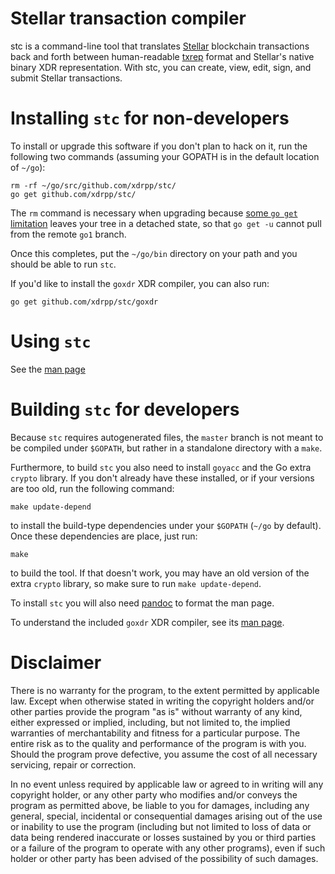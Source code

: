 # Stellar transaction compiler

stc is a command-line tool that translates
[Stellar](https://www.stellar.org/) blockchain transactions back and
forth between human-readable
[txrep](https://github.com/stellar/stellar-protocol/blob/master/ecosystem/sep-0011.md)
format and Stellar's native binary XDR representation.  With stc, you
can create, view, edit, sign, and submit Stellar transactions.

# Installing `stc` for non-developers

To install or upgrade this software if you don't plan to hack on it,
run the following two commands (assuming your GOPATH is in the default
location of `~/go`):

    rm -rf ~/go/src/github.com/xdrpp/stc/
    go get github.com/xdrpp/stc/

The `rm` command is necessary when upgrading because [some `go get`
limitation](https://github.com/golang/go/issues/27526) leaves your
tree in a detached state, so that `go get -u` cannot pull from the
remote `go1` branch.

Once this completes, put the `~/go/bin` directory on your path and you
should be able to run `stc`.

If you'd like to install the `goxdr` XDR compiler, you can also run:

    go get github.com/xdrpp/stc/goxdr

# Using `stc`

See the [man page](stc.1.md)

# Building `stc` for developers

Because `stc` requires autogenerated files, the `master` branch is not
meant to be compiled under `$GOPATH`, but rather in a standalone
directory with a `make`.

Furthermore, to build `stc` you also need to install `goyacc` and the
Go extra `crypto` library.  If you don't already have these installed,
or if your versions are too old, run the following command:

    make update-depend

to install the build-type dependencies under your `$GOPATH` (`~/go` by
default).  Once these dependencies are place, just run:

    make

to build the tool.  If that doesn't work, you may have an old version
of the extra `crypto` library, so make sure to run `make
update-depend`.

To install `stc` you will also need [pandoc](https://pandoc.org/) to
format the man page.

To understand the included `goxdr` XDR compiler, see its [man
page](goxdr/goxdr.1.md).

# Disclaimer

There is no warranty for the program, to the extent permitted by
applicable law.  Except when otherwise stated in writing the copyright
holders and/or other parties provide the program "as is" without
warranty of any kind, either expressed or implied, including, but not
limited to, the implied warranties of merchantability and fitness for
a particular purpose.  The entire risk as to the quality and
performance of the program is with you.  Should the program prove
defective, you assume the cost of all necessary servicing, repair or
correction.

In no event unless required by applicable law or agreed to in writing
will any copyright holder, or any other party who modifies and/or
conveys the program as permitted above, be liable to you for damages,
including any general, special, incidental or consequential damages
arising out of the use or inability to use the program (including but
not limited to loss of data or data being rendered inaccurate or
losses sustained by you or third parties or a failure of the program
to operate with any other programs), even if such holder or other
party has been advised of the possibility of such damages.
